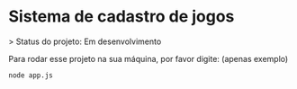 <h1>Sistema de cadastro de jogos</h1>
> Status do projeto: Em desenvolvimento

Para rodar esse projeto na sua máquina, por favor digite:
(apenas exemplo)
```
node app.js
```
